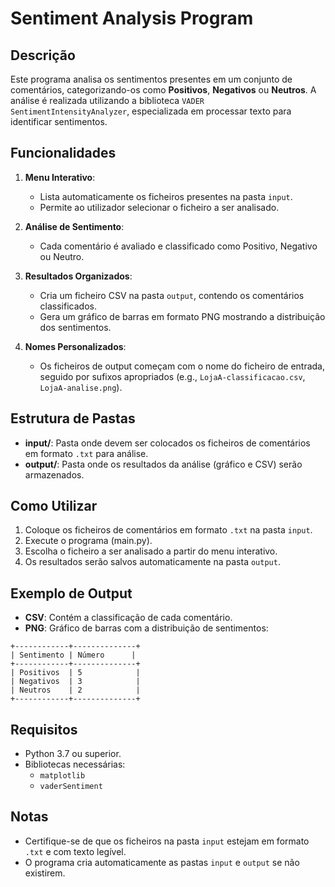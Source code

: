 # Sentiment Analysis Program

## Descrição
Este programa analisa os sentimentos presentes em um conjunto de comentários, categorizando-os como **Positivos**, **Negativos** ou **Neutros**. 
A análise é realizada utilizando a biblioteca `VADER SentimentIntensityAnalyzer`, especializada em processar texto para identificar sentimentos.

## Funcionalidades
1. **Menu Interativo**:
   - Lista automaticamente os ficheiros presentes na pasta `input`.
   - Permite ao utilizador selecionar o ficheiro a ser analisado.

2. **Análise de Sentimento**:
   - Cada comentário é avaliado e classificado como Positivo, Negativo ou Neutro.

3. **Resultados Organizados**:
   - Cria um ficheiro CSV na pasta `output`, contendo os comentários classificados.
   - Gera um gráfico de barras em formato PNG mostrando a distribuição dos sentimentos.

4. **Nomes Personalizados**:
   - Os ficheiros de output começam com o nome do ficheiro de entrada, seguido por sufixos apropriados (e.g., `LojaA-classificacao.csv`, `LojaA-analise.png`).

## Estrutura de Pastas
- **input/**: Pasta onde devem ser colocados os ficheiros de comentários em formato `.txt` para análise.
- **output/**: Pasta onde os resultados da análise (gráfico e CSV) serão armazenados.

## Como Utilizar
1. Coloque os ficheiros de comentários em formato `.txt` na pasta `input`.
2. Execute o programa (main.py).
3. Escolha o ficheiro a ser analisado a partir do menu interativo.
4. Os resultados serão salvos automaticamente na pasta `output`.

## Exemplo de Output
- **CSV**: Contém a classificação de cada comentário.
- **PNG**: Gráfico de barras com a distribuição de sentimentos:

```
+------------+--------------+
| Sentimento | Número      |
+------------+--------------+
| Positivos  | 5            |
| Negativos  | 3            |
| Neutros    | 2            |
+------------+--------------+
```

## Requisitos
- Python 3.7 ou superior.
- Bibliotecas necessárias:
  - `matplotlib`
  - `vaderSentiment`

## Notas
- Certifique-se de que os ficheiros na pasta `input` estejam em formato `.txt` e com texto legível.
- O programa cria automaticamente as pastas `input` e `output` se não existirem.

